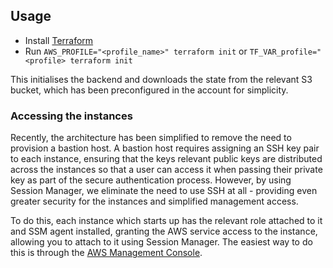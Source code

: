 ## Usage

* Install [Terraform](https://learn.hashicorp.com/tutorials/terraform/install-cli)
* Run `AWS_PROFILE="<profile_name>" terraform init` or `TF_VAR_profile="<profile> terraform init` 

This initialises the backend and downloads the state from the relevant S3 bucket, which has been preconfigured in the account for simplicity.

### Accessing the instances

Recently, the architecture has been simplified to remove the need to provision a bastion host. A bastion host requires assigning an SSH key pair to each instance, ensuring that the keys relevant public keys are distributed across the instances so that a user can access it when passing their private key as part of the secure authentication process. However, by using Session Manager, we eliminate the need to use SSH at all - providing even greater security for the instances and simplified management access.

To do this, each instance which starts up has the relevant role attached to it and SSM agent installed, granting the AWS service access to the instance, allowing you to attach to it using Session Manager. The easiest way to do this is through the [AWS Management Console](https://docs.aws.amazon.com/systems-manager/latest/userguide/session-manager-working-with-sessions-start.html#start-ec2-console).